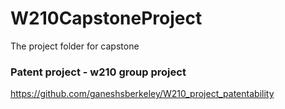 # W210CapstoneProject
The project folder for capstone

### Patent project - w210 group project 
https://github.com/ganeshsberkeley/W210_project_patentability